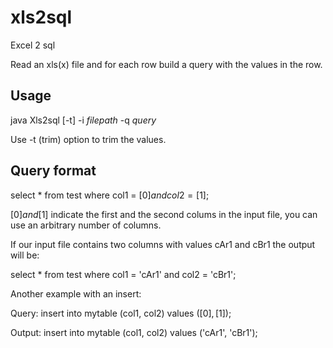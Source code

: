 # xls2sql
Excel 2 sql

Read an xls(x) file and for each row build a query with the values in the row.

Usage
---

java Xls2sql [-t] -i _filepath_ -q _query_

Use -t (trim) option to trim the values.

Query format
---

select * from test where col1 = [$0] and col2 = [$1];

[$0] and [$1] indicate the first and the second colums in the input file, you can use an arbitrary number of columns.

If our input file contains two columns with values cAr1 and cBr1 the output will be:

select * from test where col1 = 'cAr1' and col2 = 'cBr1';

Another example with an insert:

Query: insert into mytable (col1, col2) values ([$0], [$1]);

Output: insert into mytable (col1, col2) values ('cAr1', 'cBr1');
